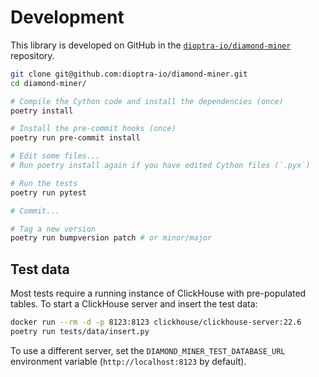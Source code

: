 # Development

This library is developed on GitHub in the [`dioptra-io/diamond-miner`](https://github.com/dioptra-io/diamond-miner) repository.

```bash
git clone git@github.com:dioptra-io/diamond-miner.git
cd diamond-miner/

# Compile the Cython code and install the dependencies (once)
poetry install

# Install the pre-commit hooks (once)
poetry run pre-commit install

# Edit some files...
# Run poetry install again if you have edited Cython files (`.pyx`)

# Run the tests
poetry run pytest

# Commit...

# Tag a new version
poetry run bumpversion patch # or minor/major
```

## Test data

Most tests require a running instance of ClickHouse with pre-populated tables.
To start a ClickHouse server and insert the test data:
```bash
docker run --rm -d -p 8123:8123 clickhouse/clickhouse-server:22.6
poetry run tests/data/insert.py
```

To use a different server, set the `DIAMOND_MINER_TEST_DATABASE_URL` environment variable (`http://localhost:8123` by default).

